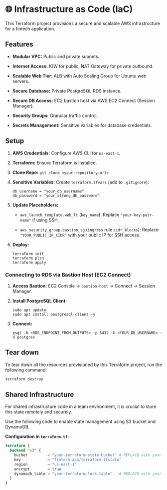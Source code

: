 # 🌐 Infrastructure as Code (IaC)

This Terraform project provisions a secure and scalable AWS infrastructure for a fintech application.

## Features

* **Modular VPC:** Public and private subnets.

* **Internet Access:** IGW for public, NAT Gateway for private outbound.

* **Scalable Web Tier:** ALB with Auto Scaling Group for Ubuntu web servers.

* **Secure Database:** Private PostgreSQL RDS instance.

* **Secure DB Access:** EC2 bastion host via AWS EC2 Connect (Session Manager).

* **Security Groups:** Granular traffic control.

* **Secrets Management:** Sensitive variables for database credentials.

## Setup

1.  **AWS Credentials:** Configure AWS CLI for `us-east-1`.

2.  **Terraform:** Ensure Terraform is installed.

3.  **Clone Repo:** `git clone <your-repository-url>`

4.  **Sensitive Variables:** Create `terraform.tfvars` (add to `.gitignore`):

    ```
    db_username = "your_db_username"
    db_password = "your_strong_db_password"

    ```

5.  **Update Placeholders:**

    * `aws_launch_template.web_lt` (`key_name`): Replace `"your-key-pair-name"` if using SSH.

    * `aws_security_group.bastion_sg` (`ingress` rule `cidr_blocks`): Replace `"YOUR_PUBLIC_IP_CIDR"` with your public IP for SSH access.

6.  **Deploy:**

    ```
    terraform init
    terraform plan
    terraform apply

    ```

### Connecting to RDS via Bastion Host (EC2 Connect)

1.  **Access Bastion:** EC2 Console -> `bastion-host` -> Connect -> Session Manager.

2.  **Install PostgreSQL Client:**

    ```
    sudo apt update
    sudo apt install postgresql-client -y

    ```

3.  **Connect:**

    ```
    psql -h <RDS_ENDPOINT_FROM_OUTPUTS> -p 5432 -U <YOUR_DB_USERNAME> -d postgres

    ```

## Tear down

To tear down all the resources provisioned by this Terraform project, run the following command:

```bash
terraform destroy
```

## Shared Infrastructure

For shared infrastructure code in a team environment, it is crucial to store this state remotely and securely.

Use the following code to enable state management using S3 bucket and DynamoDB.

**Configuration in `terraform.tf`:**

```terraform
terraform {
  backend "s3" {
    bucket         = "your-terraform-state-bucket" # REPLACE with your unique S3 bucket name
    key            = "fintech-app/terraform.tfstate"
    region         = "us-east-1"
    encrypt        = true
    dynamodb_table = "your-terraform-lock-table"   # REPLACE with your DynamoDB table name
  }
}

